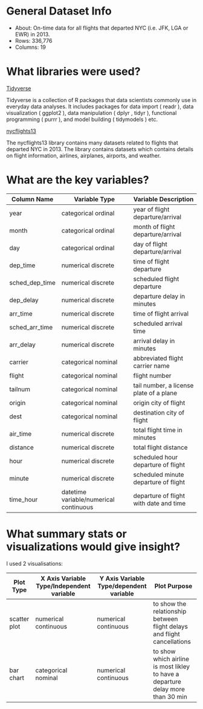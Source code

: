 # General Dataset Info

* About: On-time data for all flights that departed NYC (i.e. JFK, LGA or EWR) in 2013.
* Rows: 336,776
* Columns: 19

# What libraries were used?

<ins> Tidyverse </ins>

Tidyverse is a collection of R packages that data scientists commonly use in everyday data analyses. It includes packages for data import ( readr ), data visualization ( ggplot2 ), data manipulation ( dplyr , tidyr ), functional programming ( purrr ), and model building ( tidymodels ) etc.

<ins> nycflights13 </ins>

The nycflights13 library contains many datasets related to flights that departed NYC in 2013. The library contains datasets which contains details on flight information, airlines, airplanes, airports, and weather. 

# What are the key variables?

| Column Name  | Variable Type | Variable Description |
| ------------- | ------------- | ------------- |
| year  | categorical ordinal  | year of flight departure/arrival  |
| month  | categorical ordinal  | month of flight departure/arrival  |
| day  | categorical ordinal  | day of flight departure/arrival  |
| dep_time  | numerical discrete  | time of flight departure  |
| sched_dep_time  | numerical discrete  | scheduled flight departure  |
| dep_delay  | numerical discrete  | departure delay in minutes  |
| arr_time  | numerical discrete  | 	time of flight arrival  |
| sched_arr_time  | numerical discrete  | scheduled arrival time|
| arr_delay  | numerical discrete  | arrival delay in minutes  |
| carrier  | categorical nominal  | abbreviated flight carrier name  |
| flight  | categorical nominal  | flight number |
| tailnum  | categorical nominal  | tail number, a license plate of a plane |
| origin  | categorical nominal  | origin city of flight |
| dest  | categorical nominal  | destination city of flight |
| air_time  | numerical discrete  | total flight time in minutes |
| distance  | numerical discrete  | total flight distance |
| hour  | numerical discrete  | scheduled hour departure of flight |
| minute  | numerical discrete  | scheduled minute departure of flight |
| time_hour  | datetime variable/numerical continuous   | departure of flight with date and time |

# What summary stats or visualizations would give insight?

I used 2 visualisations:

| Plot Type  | X Axis Variable Type/Independent variable | Y Axis Variable Type/dependent variable | Plot Purpose |
| ------------- | ------------- | ------------- | ------------- |
| scatter plot  | numerical continuous  | numerical continuous  | to show the relationship between flight delays and flight cancellations |
| bar chart  | categorical nominal  | numerical continuous  | to show which airline is most likley to have a departure delay more than 30 min |

